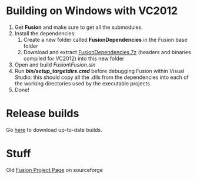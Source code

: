 Building on Windows with VC2012
===========================================
1.  Get **Fusion** and make sure to get all the submodules.
3.  Install the dependencies: 
    1.  Create a new folder called **FusionDependencies** in the Fusion base folder
    2.  Download and extract [FusionDependencies.7z][3] (headers and binaries compiled for VC2012) into this new folder
5.  Open and build *Fusion\Fusion.sln*
6.	Run ***bin/setup_targetdirs.cmd*** before debugging Fusion within Visual Studio: this should copy all the .dlls from the dependencies into each of the working directories used by the executable projects. 
7.  Done!

Release builds
=================
Go [here][4] to download up-to-date builds.

Stuff
=======
Old [Fusion Project Page][1] on sourceforge

 [1]: http://sourceforge.net/projects/steelfusion
 [2]: https://github.com/Kezeali/ScriptUtils
 [3]: http://files.elliothayward.net/FusionDependencies.7z
 [4]: http://files.elliothayward.net/releases